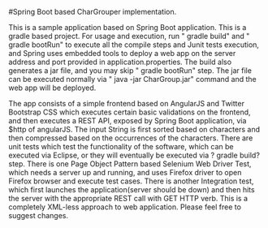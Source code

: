 #Spring Boot based CharGrouper implementation.

This is a sample application based on Spring Boot application. 
This is a gradle based project. For usage and execution, run " gradle build"  and " gradle bootRun"  to execute all the compile steps and Junit tests execution, and Spring uses embedded tools to deploy a web app on the server address and port provided in application.properties.
The build also generates a jar file, and you may skip " gradle bootRun"  step. The jar file can be executed normally via " java -jar CharGroup.jar"  command and the web app will be deployed.

The app consists of a simple frontend based on AngularJS and Twitter Bootstrap CSS which executes certain basic validations on the frontend, and then executes a REST API, exposed by Spring Boot application, via $http of angularJS.
The input String is first sorted based on characters and then compressed based on the occurrences of the characters.
There are unit tests which test the functionality of the software, which can be executed via Eclipse, or they will eventually be executed via ? gradle build?  step.
There is one Page Object Pattern based Selenium Web Driver Test, which needs a server up and running, and uses Firefox driver to open Firefox browser and execute test cases.
There is another Integration test, which first launches the application(server should be down) and then hits the server with the appropriate REST call with GET HTTP verb.
This is a completely XML-less approach to web application.
Please feel free to suggest changes.
